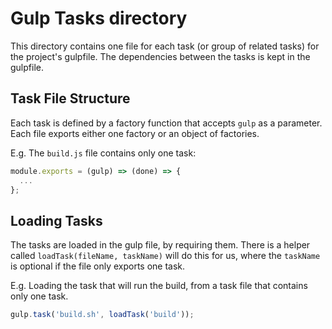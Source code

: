 # Gulp Tasks directory

This directory contains one file for each task (or group of related tasks) for the project's gulpfile.
The dependencies between the tasks is kept in the gulpfile.

## Task File Structure
Each task is defined by a factory function that accepts `gulp` as a parameter.
Each file exports either one factory or an object of factories.

E.g. The `build.js` file contains only one task:

```js
module.exports = (gulp) => (done) => {
  ...
};
```

## Loading Tasks

The tasks are loaded in the gulp file, by requiring them. There is a helper called `loadTask(fileName, taskName)`
will do this for us, where the `taskName` is optional if the file only exports one task.

E.g. Loading the task that will run the build, from a task file that contains only one task.

```js
gulp.task('build.sh', loadTask('build'));
```
